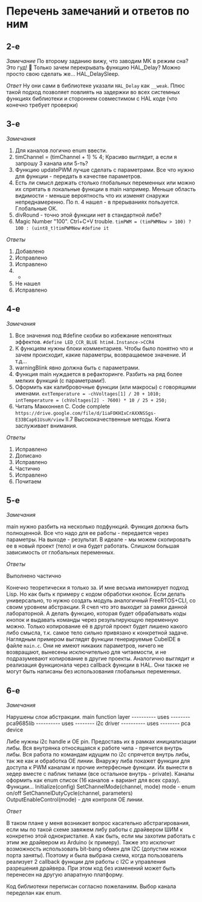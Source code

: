 # Перечень замечаний и ответов по ним

## 2-e

_Замечание_ По второму заданию вижу, что заводим МК в режим сна? Это гуд! :slightly_smiling_face:
Только зачем перекрывать функцию HAL_Delay?
Можно просто свою сделать же... HAL_DelaySleep.

_Ответ_ Ну они сами в библиотеке указали `HAL_Delay` как `__weak`. Плюс такой подход позволяет
повлиять на задержки во всех системных функциях библиотеки и стороннем совместимом с HAL коде
(что конечно требует проверки)

## 3-е

_Замечания_

1. Для каналов логично enum ввести.
2. timChannel = (timChannel + 1) % 4; Красиво выглядит, а если я запрошу 3 канала или 5-ть?
3. Функцию updatePWM лучше сделать с параметрами. Все что нужно для функции - передать в качестве
параметров.
4. Есть ли смысл держать столько глобальных переменных или можно их спрятать в локальные функции
в main например. Меньше область видимости - меньше вероятность что их изменят снаружи непреднамеренно.
По п. 4 нашел - в прерываниях пользуется. Глобальные ОК.
5. divRound - точно этой функции нет в стандартной либе?
6. Magic Number "100". Ctrl+C+V trouble.
`timPWM = (timPWMNew > 100) ? 100 : (uint8_t)timPWMNew`
`#define it`

_Ответы_

1. Добавлено
2. Исправлено
3. Исправлено
4. -
5. Не нашел
6. Исправлено

## 4-е

_Замечания_

1. Все значения под #define скобки во избежание непонятных эффектов.
`#define LED_CCR_BLUE htim4.Instance->CCR4`
2. К функциям нужны блоки комментариев. Чтобы было понятно что и зачем происходит, какие параметры,
возвращаемое значение. И т.д...
3. warningBlink явно должна быть с параметрами.
4. Функция main нуждается в рефакторинге. Разбить на ряд более мелких функций (с параметрами!).
5. Оформить как калибровочные функции (или макросы) с говорящими именами.
`extTemperature = -chVoltages[1] / 20 + 1010;`
`intTemperature = (chVoltages[2] - 7600) * 10 / 25 + 250;`
6. Читать Макконнел С. Code complete `https://drive.google.com/file/d/1iaFOKHIxCrAXXNSSgs-E33BCap61UsuH/view`
II.7 Высококачественные методы. Книга заслуживает внимания.

_Ответы_

1. Исправлено
2. Дописано
3. Исправлено
4. Частично
5. Исправлено
6. Почитаем

## 5-е

_Замечания_

main нужно разбить на несколько подфункций.
Функция должна быть полноценной. Все что надо для ее работы - передается через параметры.
На выходе - результат. В идеале - мы можем скопировать ее в новый проект (тело) и она будет работать.
Слишком большая зависимость от глобальных переменных.

_Ответы_

Выполнено частично

Конечно теоретически я только за. И мне весьма импонирует подход Lisp. Но как быть к примеру с кодом обработки кнопок.
Если делать универсально, то нужно создать модуль аналогичный FreeRTOS+CLI, со своим уровнем абстракции.
Я счел что это выходит за рамки данной лабораторной. А делать функцию, которая будет обрабатывать коды кнопок и выдавать
команды через результирующую переменную можно. Только копирование её в другой проект будет лишено какого либо смысла,
т.к. самое тело сильно привязано к конкретной задаче.
Наглядным примером выглядят функции генерируемые CubeIDE в файле `main.c`. Они не имеют никаких параметров,
ничего не возвращают, вынесены исключительно для читаемости, и не подразумевают копирование в другие проекты.
Аналогично выглядит и реализация функционала через callback функции в HAL. Они также не могут быть написаны без
использования глобальных переменных.

## 6-е

_Замечания_

Нарушены слои абстракции.
main function layer
---------- uses --------
pca9685lib
---------- uses --------
i2c driver
---------- uses --------
pca device

Либе нужны i2c handle и OE pin. Предоставь их в рамках инициализации либы.
Вся внутрянка относящаяся к работе чипа - прячется внутрь либы.
Вся работа по командам идущим по i2c спрячется внутрь либы, так же как и обработка OE линии.
Внаружу либа покажет функции для доступа к PWM каналам и прочие интерфесные функции.
Их вынести в хедер вместе с паблик типами (все остальное внутрь - private).
Каналы оформить как enum список (16 каналов + вариант для всех сразу).
Функции...
Initialize(config)
SetChannelMode(channel, mode)
mode - enum on/off
SetChannelDutyCycle(channel, parameters)
OutputEnableControl(mode) - для контроля ОЕ линии.

_Ответ_

В таком плане у меня возникает вопрос касательно абстрагирования, если мы по такой схеме завяжем либу работы с
драйвером ШИМ к конкретно этой однокристалке. А как быть, если мы захотим работать с этим же драйвером из Arduino (к примеру).
Также это исключит возможность использовать bit-bang обмен для I2C (допустим ножки порта заняты).
Поэтому и была выбрана схема, когда пользователь реализует 2 callback функции для работы с I2C и управления разрешения драйвера.
При этом код без изменений может быть перенесен на другую апаратную платформу.

Код библиотеки переписан согласно пожеланиям. Выбор канала переделан как enum.